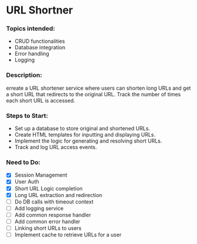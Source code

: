 # URL Shortner

### Topics intended:

- CRUD functionalities
- Database integration
- Error handling
- Logging

### Description:

erreate a URL shortener service where users can shorten long URLs and get a short URL that redirects to the original URL.
Track the number of times each short URL is accessed.

### Steps to Start:

- Set up a database to store original and shortened URLs.
- Create HTML templates for inputting and displaying URLs.
- Implement the logic for generating and resolving short URLs.
- Track and log URL access events.

### Need to Do:
- [X] Session Management
- [X] User Auth
- [X] Short URL Logic completion
- [X] Long URL extraction and redirection
- [ ] Do DB calls with timeout context 
- [ ] Add logging service
- [ ] Add common response handler
- [ ] Add common error handler
- [ ] Linking short URLs to users
- [ ] Implement cache to retrieve URLs for a user

